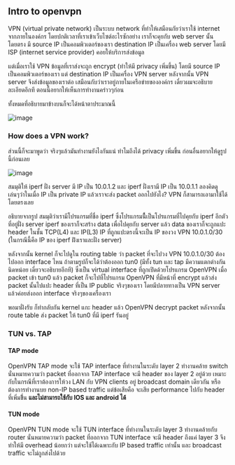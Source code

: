 ## Intro to openvpn

VPN (virtual private network) เป็นระบบ network ที่ทำให้เสมือนกัยว่าเราใช้ internet จากภายในองค์กร โดยปกติเวลาที่เราเข้าเว็บไซต์อะไรซักอย่าง
เราก็จะคุยกับ web server นั้นโดยตรง มี source IP เป็นคอมพิวเตอร์ของเรา destination IP เป็นเครื่อง web server
โดยมี ISP (internet service provider) คอยให้บริการส่งข้อมูล

แต่เมื่อเราใช้ VPN ข้อมูลที่เราส่งจะถูก encrypt (ทำให้มี privacy เพิ่มขึ้น) โดยมี source IP เป็นคอมพิวเตอร์ของเรา แต่ destination IP เป็นเครื่อง VPN server 
หลังจากนั้น VPN server จึงส่งข้อมูลของเราต่อ เสมือนกับว่าเราอยู่ภายในเครือข่ายขององค์กร เดี๋ยวผมจะอธิบายละเอียดอีกที ตอนนี้อยากให้เห็นการทำงานคร่าวๆก่อน

ทั้งหมดที่อธิบายมาข้างบนก็จะได้หน้าตาประมาณนี้

![image](https://user-images.githubusercontent.com/31476202/181870501-2d97444e-fdb3-485b-bcb9-d8f32217693d.png)

### How does a VPN work?

ส่วนนี้ก็จะมาพูดว่า จริงๆแล้วมันทำงานยังไงกันแน่ ทำไมถึงได้ privacy เพิ่มขึ้น ก่อนอื่นอยากให้ดูรูปนี้ก่อนเลย

![image](https://user-images.githubusercontent.com/31476202/181870794-53351fdb-41f5-4698-923e-1c44373e5152.png)

สมมุติให้ iperf ฝั่ง server มี IP เป็น 10.0.1.2 และ iperf ฝั่งเรามี IP เป็น 10.0.1.1 ลองคิดดูเล่นๆว่าในเมื่อ IP เป็น private IP
แล้วเราจะส่ง packet ออกไปยังไง? VPN ก็สามารถเอามาใช้ได้โดยตรงเลย

อธิบายจากรูป สมมุติว่าเรามีโปรแกรมที่ชื่อ iperf ซึ่งโปรแกรมนี้ืเป็นโปรแกรมที่ไปคุยกับ iperf อีกตัวที่อยู่ฝั่ง server
iperf ของเราก็จะสร้าง data เพื่อไปคุยกับ server แล้ว data ของเราก็จะถูกแปะ header ในชั้น TCP(L4) และ IP(L3)
IP ที่ถูกแปะตรงนี้จะเป็น IP ของวง VPN 10.0.1.0/30 (ในกรณีนี้คือ IP ของ iperf ฝ่ังเราและฝั่ง server)

หลังจากนั้น kernel ก็จะไปดูใน routing table ว่า packet ที่จะไปวง VPN 10.0.1.0/30 ต้องไปออก interface ไหน 
ถ้าตามรูปก็จะได้ว่าต้องออก tun0 (มีทั้ง tun และ tap มีความแตกต่างกันนิดหน่อย เดี๋ยวจะอธิบายอีกที) ซึ่งเป็น virtual interface ที่ถูกเปิดด้วยโปรแกรม OpenVPN
เมื่อ packet เข้า tun0 แล้ว packet ก็จะไปที่โปรแกรม OpenVPN ที่มีหน้าที่ encrypt แล้วส่ง packet นั้นไปแปะ header ที่เป็น IP public จริงๆของเรา โดยมีปลายทางเป็น VPN server
แล้วค่อยส่งออก interface จริงๆของเครื่องเรา

พอมาฝั่งรับ ก็ทำกลับกัน kernel แกะ header แล้ว OpenVPN decrypt packet หลังจากนั้น route table ส่ง packet ให้ tun0 ที่มี iperf รันอยู่ 

### TUN vs. TAP

#### TAP mode 

OpenVPN TAP mode จะใช้ TAP interface ที่ทำงานในระดับ layer 2 ทำงานคล้าย switch นั่นหมายความว่า packet ที่ออกจาก TAP interface จะมี header ของ layer 2 อยู่ด้วย
เหมาะกับในกรณีที่เราต้องการให้วง LAN กับ VPN clients อยู่ broadcast domain เดียวกัน หรือต้องการทำงานบย non-IP based traffic แต่ข้อเสียคือ จะเสีย performance ไปกับ header ที่เพิ่มขึ่้น **และไม่สามารถใช้กับ IOS และ android ได้** 

#### TUN mode 

OpenVPN TUN mode จะใช้ TUN interface ที่ทำงานในระดับ layer 3 ทำงานคล้ายกับ router นั่นหมายความว่า packet ที่ออกจาก TUN interface จะมี header ถึงแค่ layer 3 จึงทำให้มี overhead น้อยกว่า แต่จะใช้ได้เฉพาะกับ IP based traffic เท่านั้น และ broadcast traffic จะไม่ถูกส่งไปด้วย
